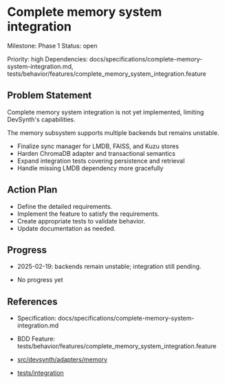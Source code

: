 # Complete memory system integration
Milestone: Phase 1
Status: open

Priority: high
Dependencies: docs/specifications/complete-memory-system-integration.md, tests/behavior/features/complete_memory_system_integration.feature

## Problem Statement
Complete memory system integration is not yet implemented, limiting DevSynth's capabilities.



The memory subsystem supports multiple backends but remains unstable.

- Finalize sync manager for LMDB, FAISS, and Kuzu stores
- Harden ChromaDB adapter and transactional semantics
- Expand integration tests covering persistence and retrieval
- Handle missing LMDB dependency more gracefully

## Action Plan
- Define the detailed requirements.
- Implement the feature to satisfy the requirements.
- Create appropriate tests to validate behavior.
- Update documentation as needed.

## Progress
- 2025-02-19: backends remain unstable; integration still pending.

- No progress yet

## References
- Specification: docs/specifications/complete-memory-system-integration.md
- BDD Feature: tests/behavior/features/complete_memory_system_integration.feature

- [src/devsynth/adapters/memory](../src/devsynth/adapters/memory)
- [tests/integration](../tests/integration)
